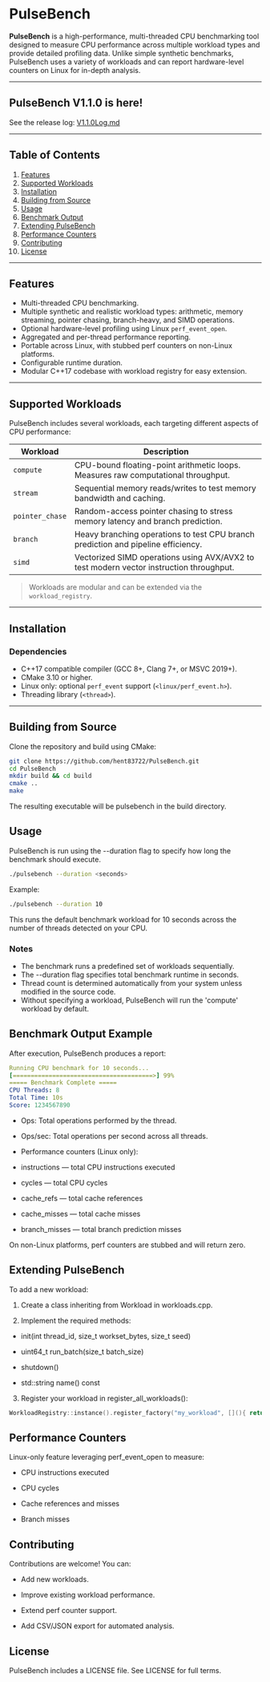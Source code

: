 # PulseBench

 

**PulseBench** is a high-performance, multi-threaded CPU benchmarking tool designed to measure CPU performance across multiple workload types and provide detailed profiling data. Unlike simple synthetic benchmarks, PulseBench uses a variety of workloads and can report hardware-level counters on Linux for in-depth analysis.

---

## PulseBench V1.1.0 is here!

See the release log: [V1.1.0Log.md](./V1.1.0Log.md)

---

## Table of Contents

1. [Features](#features)  
2. [Supported Workloads](#supported-workloads)  
3. [Installation](#installation)  
4. [Building from Source](#building-from-source)  
5. [Usage](#usage)  
6. [Benchmark Output](#benchmark-output)  
7. [Extending PulseBench](#extending-pulsebench)  
8. [Performance Counters](#performance-counters)  
9. [Contributing](#contributing)  
10. [License](#license)  

---

## Features

- Multi-threaded CPU benchmarking.  
- Multiple synthetic and realistic workload types: arithmetic, memory streaming, pointer chasing, branch-heavy, and SIMD operations.  
- Optional hardware-level profiling using Linux `perf_event_open`.  
- Aggregated and per-thread performance reporting.  
- Portable across Linux, with stubbed perf counters on non-Linux platforms.  
- Configurable runtime duration.  
- Modular C++17 codebase with workload registry for easy extension.  

---

## Supported Workloads

PulseBench includes several workloads, each targeting different aspects of CPU performance:

| Workload | Description |
|----------|-------------|
| `compute` | CPU-bound floating-point arithmetic loops. Measures raw computational throughput. |
| `stream` | Sequential memory reads/writes to test memory bandwidth and caching. |
| `pointer_chase` | Random-access pointer chasing to stress memory latency and branch prediction. |
| `branch` | Heavy branching operations to test CPU branch prediction and pipeline efficiency. |
| `simd` | Vectorized SIMD operations using AVX/AVX2 to test modern vector instruction throughput. |

> Workloads are modular and can be extended via the `workload_registry`.

---

## Installation

### Dependencies

- C++17 compatible compiler (GCC 8+, Clang 7+, or MSVC 2019+).  
- CMake 3.10 or higher.  
- Linux only: optional `perf_event` support (`<linux/perf_event.h>`).  
- Threading library (`<thread>`).

---

## Building from Source

Clone the repository and build using CMake:

```bash
git clone https://github.com/hent83722/PulseBench.git
cd PulseBench
mkdir build && cd build
cmake ..
make
```
The resulting executable will be pulsebench in the build directory.

## Usage 

PulseBench is run using the --duration flag to specify how long the benchmark should execute.

```bash
./pulsebench --duration <seconds>
```

Example:

```bash
./pulsebench --duration 10
```
This runs the default benchmark workload for 10 seconds across the number of threads detected on your CPU.

### Notes

- The benchmark runs a predefined set of workloads sequentially.
- The --duration flag specifies total benchmark runtime in seconds.
- Thread count is determined automatically from your system unless modified in the source code.
- Without specifying a workload, PulseBench will run the 'compute' workload by default.

## Benchmark Output Example

After execution, PulseBench produces a report:
```yaml
Running CPU benchmark for 10 seconds...
[=======================================>] 99%
===== Benchmark Complete =====
CPU Threads: 8
Total Time: 10s
Score: 1234567890
```

- Ops: Total operations performed by the thread.

- Ops/sec: Total operations per second across all threads.

- Performance counters (Linux only):

- instructions — total CPU instructions executed

- cycles — total CPU cycles

- cache_refs — total cache references

- cache_misses — total cache misses

- branch_misses — total branch prediction misses

On non-Linux platforms, perf counters are stubbed and will return zero.

## Extending PulseBench

To add a new workload:

1. Create a class inheriting from Workload in workloads.cpp.

2. Implement the required methods:

- init(int thread_id, size_t workset_bytes, size_t seed)

- uint64_t run_batch(size_t batch_size)

- shutdown()

- std::string name() const

3. Register your workload in register_all_workloads():
```cpp
WorkloadRegistry::instance().register_factory("my_workload", [](){ return std::make_unique<MyWorkload>(); });
```

## Performance Counters

Linux-only feature leveraging perf_event_open to measure:

- CPU instructions executed

- CPU cycles

- Cache references and misses

- Branch misses

## Contributing

Contributions are welcome! You can:

- Add new workloads.

- Improve existing workload performance.

- Extend perf counter support.

- Add CSV/JSON export for automated analysis.

## License

PulseBench includes a LICENSE file. See LICENSE for full terms.
